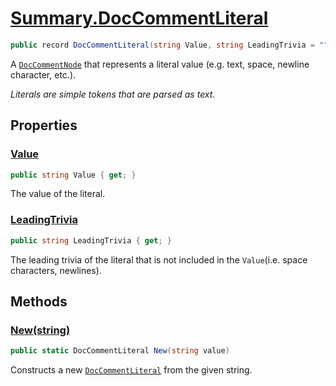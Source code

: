 # [Summary.DocCommentLiteral](../src/Core/DocCommentLiteral.cs#L14)
```cs
public record DocCommentLiteral(string Value, string LeadingTrivia = "") : DocCommentNode
```

A [`DocCommentNode`](./DocCommentNode.md) that represents a literal value (e.g. text, space, newline character, etc.).

_Literals are simple tokens that are parsed as text._

## Properties
### [Value](../src/Core/DocCommentLiteral.cs#L14)
```cs
public string Value { get; }
```

The value of the literal.

### [LeadingTrivia](../src/Core/DocCommentLiteral.cs#L14)
```cs
public string LeadingTrivia { get; }
```

The leading trivia of the literal that is not included in the `Value`(i.e. space characters, newlines).

## Methods
### [New(string)](../src/Core/DocCommentLiteral.cs#L19)
```cs
public static DocCommentLiteral New(string value)
```

Constructs a new [`DocCommentLiteral`](./DocCommentLiteral.md) from the given string.

